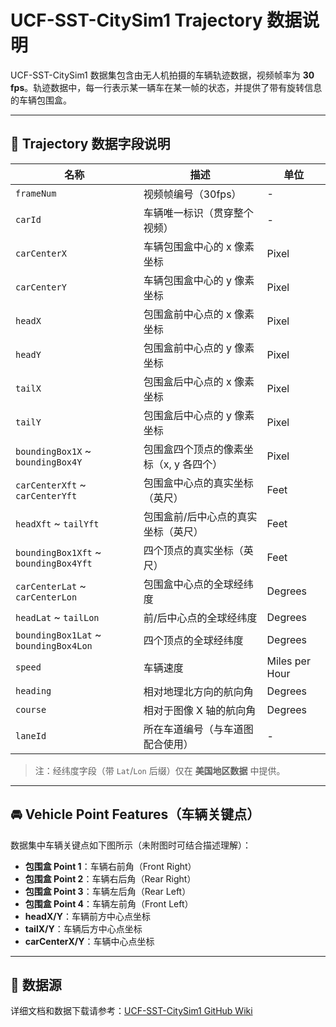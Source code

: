 # UCF-SST-CitySim1 Trajectory 数据说明

UCF-SST-CitySim1 数据集包含由无人机拍摄的车辆轨迹数据，视频帧率为 **30 fps**。轨迹数据中，每一行表示某一辆车在某一帧的状态，并提供了带有旋转信息的车辆包围盒。

---

## 📌 Trajectory 数据字段说明

| 名称 | 描述 | 单位 |
|------|------|------|
| `frameNum` | 视频帧编号（30fps） | - |
| `carId` | 车辆唯一标识（贯穿整个视频） | - |
| `carCenterX` | 车辆包围盒中心的 x 像素坐标 | Pixel |
| `carCenterY` | 车辆包围盒中心的 y 像素坐标 | Pixel |
| `headX` | 包围盒前中心点的 x 像素坐标 | Pixel |
| `headY` | 包围盒前中心点的 y 像素坐标 | Pixel |
| `tailX` | 包围盒后中心点的 x 像素坐标 | Pixel |
| `tailY` | 包围盒后中心点的 y 像素坐标 | Pixel |
| `boundingBox1X` ~ `boundingBox4Y` | 包围盒四个顶点的像素坐标（x, y 各四个） | Pixel |
| `carCenterXft` ~ `carCenterYft` | 包围盒中心点的真实坐标（英尺） | Feet |
| `headXft` ~ `tailYft` | 包围盒前/后中心点的真实坐标（英尺） | Feet |
| `boundingBox1Xft` ~ `boundingBox4Yft` | 四个顶点的真实坐标（英尺） | Feet |
| `carCenterLat` ~ `carCenterLon` | 包围盒中心点的全球经纬度 | Degrees |
| `headLat` ~ `tailLon` | 前/后中心点的全球经纬度 | Degrees |
| `boundingBox1Lat` ~ `boundingBox4Lon` | 四个顶点的全球经纬度 | Degrees |
| `speed` | 车辆速度 | Miles per Hour |
| `heading` | 相对地理北方向的航向角 | Degrees |
| `course` | 相对于图像 X 轴的航向角 | Degrees |
| `laneId` | 所在车道编号（与车道图配合使用） | - |

> 注：经纬度字段（带 `Lat`/`Lon` 后缀）仅在 **美国地区数据** 中提供。

---

## 🚘 Vehicle Point Features（车辆关键点）

数据集中车辆关键点如下图所示（未附图时可结合描述理解）：

- **包围盒 Point 1**：车辆右前角（Front Right）
- **包围盒 Point 2**：车辆右后角（Rear Right）
- **包围盒 Point 3**：车辆左后角（Rear Left）
- **包围盒 Point 4**：车辆左前角（Front Left）
- **headX/Y**：车辆前方中心点坐标
- **tailX/Y**：车辆后方中心点坐标
- **carCenterX/Y**：车辆中心点坐标

---

## 📁 数据源

详细文档和数据下载请参考：[UCF-SST-CitySim1 GitHub Wiki](https://github.com/UCF-SST-Lab/UCF-SST-CitySim1-Dataset/wiki)
